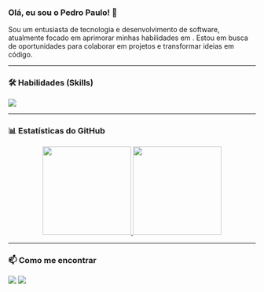 ### Olá, eu sou o Pedro Paulo! 👋

<p align="left">
  Sou um entusiasta de tecnologia e desenvolvimento de software, atualmente focado em aprimorar minhas habilidades em . Estou em busca de oportunidades para colaborar em projetos e transformar ideias em código.
</p>

---

### 🛠️ Habilidades (Skills)

<p align="left">
  <a href="https://skillicons.dev">
    <img src="https://skillicons.dev/icons?i=html,css,js,python,git,vscode,figma,nodejs" />
  </a>
</p>

---

### 📊 Estatísticas do GitHub

<p align="center">
  <a href="https://github.com/ZecaBigodinho">
    <img height="180em" src="https://github-readme-stats.vercel.app/api?username=ZecaBigodinho&show_icons=true&theme=dark&include_all_commits=true&count_private=true"/>
    <img height="180em" src="https://github-readme-stats.vercel.app/api/top-langs/?username=ZecaBigodinho&layout=compact&langs_count=7&theme=dark"/>
  </a>
</p>

---

### 📫 Como me encontrar

<p align="left">
<a href="mailto:pedropaulo4thre@gmail.com" alt="Gmail">
<img src="https://img.shields.io/badge/Gmail-D14836?style=for-the-badge&logo=gmail&logoColor=white" /></a>

<a href="[SEU LINK DO LINKEDIN AQUI]" alt="LinkedIn">
<img src="https://img.shields.io/badge/LinkedIn-0077B5?style=for-the-badge&logo=linkedin&logoColor=white" /></a>
</p>
